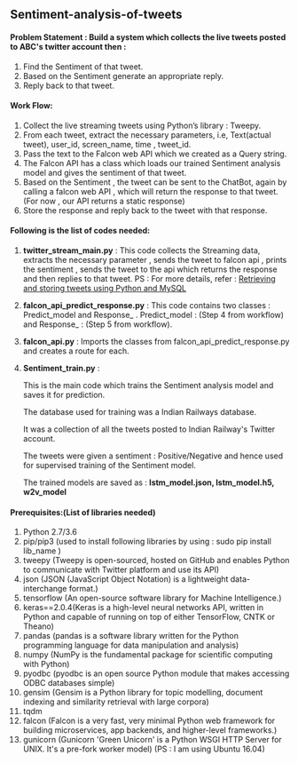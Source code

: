 ## Sentiment-analysis-of-tweets

#### Problem Statement : Build a system which collects the live tweets posted to ABC's twitter account then :
1. Find the Sentiment of that tweet.
2. Based on the Sentiment generate an appropriate reply.
3. Reply back to that tweet.

#### Work Flow:

1. Collect the live streaming tweets using Python’s library : Tweepy.
2. From each tweet, extract the necessary parameters, i.e,  Text(actual tweet), user_id, screen_name, time , tweet_id.
3. Pass the text to the Falcon web API which we created  as a Query string.
4. The Falcon API has a class which loads our trained Sentiment analysis model and gives the sentiment of that tweet.
5. Based on the Sentiment , the tweet can be sent to the ChatBot, again by calling a falcon web API , which will return the response to that tweet.
(For now , our API returns a static response)
6. Store the response and reply back to the tweet with that response.

#### Following is the list of codes needed:
1. **twitter_stream_main.py** : 
This code collects the Streaming data, extracts the necessary parameter , sends the tweet to falcon api , prints the sentiment , sends the tweet to the api which returns the response and then replies to that tweet.
PS : For more details, refer : [Retrieving and storing tweets using Python and MySQL](https://github.com/srushtikotak/Retrieving-and-storing-tweets-using-Python-and-MySQL.git)

2. **falcon_api_predict_response.py** : 
This code contains two classes : Predict_model and Response_ .  Predict_model : (Step 4 from workflow) and  Response_ : (Step 5 from workflow).

3. **falcon_api.py** :
Imports the classes from falcon_api_predict_response.py and creates a route for each.

4. **Sentiment_train.py** : 

	This is the main code which trains the Sentiment analysis model and saves it for prediction.

	The database used for training was a Indian Railways database. 

	It was a collection of all the tweets posted to Indian Railway's Twitter account.

	The tweets were given a sentiment : Positive/Negative and hence used for supervised training of the Sentiment model.

	The trained models are saved as : **lstm_model.json, lstm_model.h5, w2v_model**

#### Prerequisites:(List of libraries needed)
1. Python 2.7/3.6
2. pip/pip3 (used to install following libraries by using : sudo pip install lib_name )
3. tweepy (Tweepy is open-sourced, hosted on GitHub and enables Python to communicate with Twitter platform and use its API)
4. json (JSON (JavaScript Object Notation) is a lightweight data-interchange format.)
5. tensorflow (An open-source software library for Machine Intelligence.)
6. keras==2.0.4(Keras is a high-level neural networks API, written in Python and capable of running on top of either TensorFlow, CNTK or Theano)
7. pandas (pandas is a software library written for the Python programming language for data manipulation and analysis)
8. numpy (NumPy is the fundamental package for scientific computing with Python)
9. pyodbc  (pyodbc is an open source Python module that makes accessing ODBC databases simple)
10. gensim (Gensim is a Python library for topic modelling, document indexing and similarity retrieval with large corpora)
11. tqdm
12. falcon (Falcon is a very fast, very minimal Python web framework for building microservices, app backends, and higher-level frameworks.)
13. gunicorn (Gunicorn 'Green Unicorn' is a Python WSGI HTTP Server for UNIX. It's a pre-fork worker model)
(PS : I am using Ubuntu 16.04)
